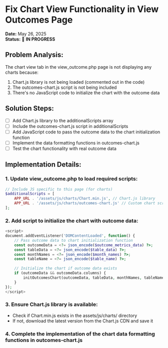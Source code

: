 # Fix Chart View Functionality in View Outcomes Page

**Date:** May 26, 2025  
**Status:** 🔄 **IN PROGRESS**  

## Problem Analysis:
The chart view tab in the view_outcome.php page is not displaying any charts because:
1. Chart.js library is not being loaded (commented out in the code)
2. The outcomes-chart.js script is not being included
3. There's no JavaScript code to initialize the chart with the outcome data

## Solution Steps:

- [ ] Add Chart.js library to the additionalScripts array
- [ ] Include the outcomes-chart.js script in additionalScripts
- [ ] Add JavaScript code to pass the outcome data to the chart initialization function
- [ ] Implement the data formatting functions in outcomes-chart.js
- [ ] Test the chart functionality with real outcome data

## Implementation Details:

### 1. Update view_outcome.php to load required scripts:
```php
// Include JS specific to this page (for charts)
$additionalScripts = [
    APP_URL . '/assets/js/charts/Chart.min.js', // Chart.js library
    APP_URL . '/assets/js/charts/outcomes-chart.js' // Custom chart script
];
```

### 2. Add script to initialize the chart with outcome data:
```php
<script>
document.addEventListener('DOMContentLoaded', function() {
    // Pass outcome data to chart initialization function
    const outcomeData = <?= json_encode($outcome_metrics_data) ?>;
    const tableData = <?= json_encode($table_data) ?>;
    const monthNames = <?= json_encode($month_names) ?>;
    const tableName = <?= json_encode($table_name) ?>;
    
    // Initialize the chart if outcome data exists
    if (outcomeData && outcomeData.columns) {
        initOutcomesChart(outcomeData, tableData, monthNames, tableName);
    }
});
</script>
```

### 3. Ensure Chart.js library is available:
- Check if Chart.min.js exists in the assets/js/charts/ directory
- If not, download the latest version from the Chart.js CDN and save it

### 4. Complete the implementation of the chart data formatting functions in outcomes-chart.js